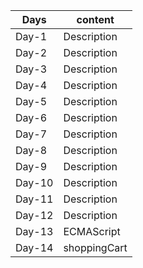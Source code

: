 | Days   | content     |
| ------ | ----------- |
| Day-1  | Description |
| Day-2  | Description |
| Day-3  | Description |
| Day-4  | Description |
| Day-5  | Description |
| Day-6  | Description |
| Day-7  | Description |
| Day-8  | Description |
| Day-9  | Description |
| Day-10 | Description |
| Day-11 | Description |
| Day-12 | Description |
| Day-13 | ECMAScript  |
| Day-14 | shoppingCart  |
